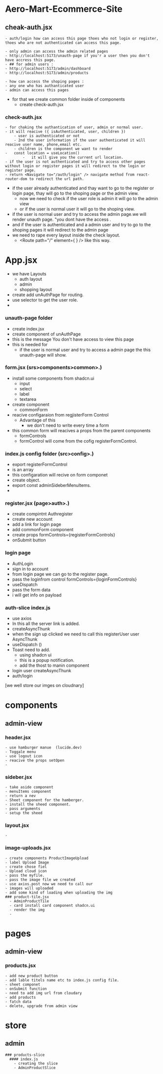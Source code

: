 # Aero-Mart-Ecommerce-Site

## cheak-auth.jsx

    - auth/login how can access this page thoes who not login or register, thoes who are not authenticated can access this page.

    - only admin can access the admin related pages
    - http://localhost:5173/unauth-page if you'r a user then you don't have accress this page.
    - ## for admin users :
    - http://localhost:5173/admin/dashboard
    - http://localhost:5173/admin/products

    - how can access the shoping pages :
    - any one who has authanticated user
    - admin can access this pages
  - for that we create common folder inside of components
    - create check-auth.jsx
  ### check-auth.jsx
    - for chaking the authantication of user, admin or normal user.
    - it will reacive ({ isAuthenticated, user, children }) 
        - user is authenticated or not
        - 2nd the user information if the user authenticated it will reacive user name, phone,email etc.
        - children is the component we want to render
    -   const location = useLocation()
            -   it will give you the current url location.
    - if the user is not authenticated and try to access other pages without login or register pages it will redirect to the login or register page.
    - return <Navigate to="/auth/login" /> navigate method from react-router-dom to redirect the url path.
  - if the user already authenticated and thay want to go to the register or login page, thay will go to the shoping page or the admin view.
      - now we need to check if the user role is admin it will go to the admin view
      - or if the user is normal user it will go to the shoping view.
  - if the user is normal user and try to access the admin page.we will render unauth page. "you dont have the access .
  - and if the user is authenticated and a admin user and try to go to the shoping pages it will redirect to the admin page
  - we need to rape every layout inside the check layout.
      - <Route
          path="/"
          element={
            <CheckAuth
              isAuthenticated={isAuthenticated}
              user={user}
            ></CheckAuth>
          }
        /> like this way.


# App.jsx
  - we have Layouts
    - auth layout
    - admin
    - shopping layout 
  - create add unAuthPage  for routing.
  - use selector to get the user role.
  - 
  
### unauth-page folder
  - create index.jsx
  - create component of unAuthPage
  - this is the message You don't have access to view this page
  - this is needed for
      - if the user is normal user and try to access a admin page the this unauth-page will show.

### form.jsx (srs>components>common>.)
  - install some components from shadcn.ui
    - input
    - select
    - label
    - textarea
  - create component 
    - commonForm
  - reacive configaraion from regjisterForm Control
    - Advantage of this
      - we don't need to write every time a form
  - this common form will reacives a props from the parent components
    - formControls
    - formControl will come from the cofig registerFormControl.

### index.js config folder (src>config>.)
  - export registerFormControl 
  - is an array
  - this configaration will recive on form componet
  - create object.
  - export const adminSideberMenuItems.
  - 


### register.jsx (page>auth>.)
  - create compintnt Authregister
  - create new account
  - add a link for login page
  - add commonForm component
  - create props formControls={registerFormControls}
  - onSubmit button
  

### login page
  - AuthLogin
  - sign in to account 
  - from login page we can go to the register page.
  - pass the loginfrom control   formControls={loginFormControls}
  - useDispatch
  - pass the form data 
  - i will get info on payload


### auth-slice index.js
  - use axios
  - In this all the server link is added.
  - createAsyncThunk 
  - when the sign up clicked we need to call this registerUser user AsyncThunk
  -  useDispatch ()
  -  Toast need to add.
     -  using shadcn ui
     -  this is a popup notification.
     -  add the thost to manin component
  - login user createAsyncThunk 
  - auth/login

[we well store our imges on cloudnary]

# components
  ## admin-view
  ### header.jsx
    - use hamburger manue  (lucide.dev)
    - Toggale menu
    - use logout icon
    - reacive the props setOpen
    - 
  ### sideber.jsx
    - take aside component
    - menuItems component
    - return a nev
    - Sheet component for the hamberger.
    - install the sheed component.
    - pass arguments
    - setup the sheed 
  ### layout.jsx
    - 
  ### image-uploads.jsx
    - create components ProductImageUpload
    - label Upload Image
    - create chose fiel 
    - Upload cloud icon
    - pass the myfile.
    - pass the image file we created
    - use axios.post now we need to call our 
    - images will uploaded
    - add some kind of loading when uploading the img
    ### product-tile.jsx
      - AdminProductTile
      - card install card component shadcn.ui
      - render the img
      - 


# pages
  ## admin-view
  ### products.jsx
    - add new product button
    - add lable titels name etc to index.js config file.
    - sheet componet
    - onSubmit function
    - need to add img url from cloudary
    - add products
    - fatch data
    - delete, upgrade from admin view
# store
  ## admin
    ### products-slice
      #### index.js
        - creating the slice
        - AdminProductSlice

